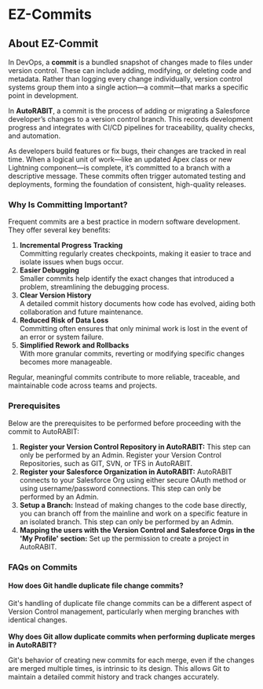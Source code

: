 # EZ-Commits

## About EZ-Commit <a href="#about-ez-commit" id="about-ez-commit"></a>

In DevOps, a **commit** is a bundled snapshot of changes made to files under version control. These can include adding, modifying, or deleting code and metadata. Rather than logging every change individually, version control systems group them into a single action—a commit—that marks a specific point in development.

In **AutoRABIT**, a commit is the process of adding or migrating a Salesforce developer’s changes to a version control branch. This records development progress and integrates with CI/CD pipelines for traceability, quality checks, and automation.

As developers build features or fix bugs, their changes are tracked in real time. When a logical unit of work—like an updated Apex class or new Lightning component—is complete, it’s committed to a branch with a descriptive message. These commits often trigger automated testing and deployments, forming the foundation of consistent, high-quality releases.

### **Why Is Committing Important?**

Frequent commits are a best practice in modern software development. They offer several key benefits:

1. **Incremental Progress Tracking**\
   Committing regularly creates checkpoints, making it easier to trace and isolate issues when bugs occur.
2. **Easier Debugging**\
   Smaller commits help identify the exact changes that introduced a problem, streamlining the debugging process.
3. **Clear Version History**\
   A detailed commit history documents how code has evolved, aiding both collaboration and future maintenance.
4. **Reduced Risk of Data Loss**\
   Committing often ensures that only minimal work is lost in the event of an error or system failure.
5. **Simplified Rework and Rollbacks**\
   With more granular commits, reverting or modifying specific changes becomes more manageable.

Regular, meaningful commits contribute to more reliable, traceable, and maintainable code across teams and projects.

### Prerequisites <a href="#prerequisites" id="prerequisites"></a>

Below are the prerequisites to be performed before proceeding with the commit to AutoRABIT:

1. **Register your Version Control Repository in AutoRABIT:** This step can only be performed by an Admin. Register your Version Control Repositories, such as GIT, SVN, or TFS in AutoRABIT.
2. **Register your Salesforce Organization in AutoRABIT:** AutoRABIT connects to your Salesforce Org using either secure OAuth method or using username/password connections. This step can only be performed by an Admin.
3. **Setup a Branch:** Instead of making changes to the code base directly, you can branch off from the mainline and work on a specific feature in an isolated branch. This step can only be performed by an Admin.
4. **Mapping the users with the Version Control and Salesforce Orgs in the 'My Profile' section:** Set up the permission to create a project in AutoRABIT.

### FAQs on Commits

#### **How does Git handle duplicate file change commits?**

Git's handling of duplicate file change commits can be a different aspect of Version Control management, particularly when merging branches with identical changes.\
\
**Why does Git allow duplicate commits when performing duplicate merges in AutoRABIT?**

Git's behavior of creating new commits for each merge, even if the changes are merged multiple times, is intrinsic to its design. This allows Git to maintain a detailed commit history and track changes accurately.
